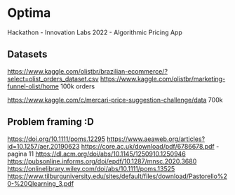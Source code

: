 # Optima
Hackathon - Innovation Labs 2022 - Algorithmic Pricing App

## Datasets

https://www.kaggle.com/olistbr/brazilian-ecommerce/?select=olist_orders_dataset.csv
https://www.kaggle.com/olistbr/marketing-funnel-olist/home
100k orders

https://www.kaggle.com/c/mercari-price-suggestion-challenge/data
700k



## Problem framing :D

https://doi.org/10.1111/poms.12295
https://www.aeaweb.org/articles?id=10.1257/aer.20190623
https://core.ac.uk/download/pdf/6786678.pdf - pagina 11
https://dl.acm.org/doi/abs/10.1145/1250910.1250946
https://pubsonline.informs.org/doi/epdf/10.1287/mnsc.2020.3680
https://onlinelibrary.wiley.com/doi/abs/10.1111/poms.13525
https://www.tilburguniversity.edu/sites/default/files/download/Pastorello%20-%20Qlearning_3.pdf